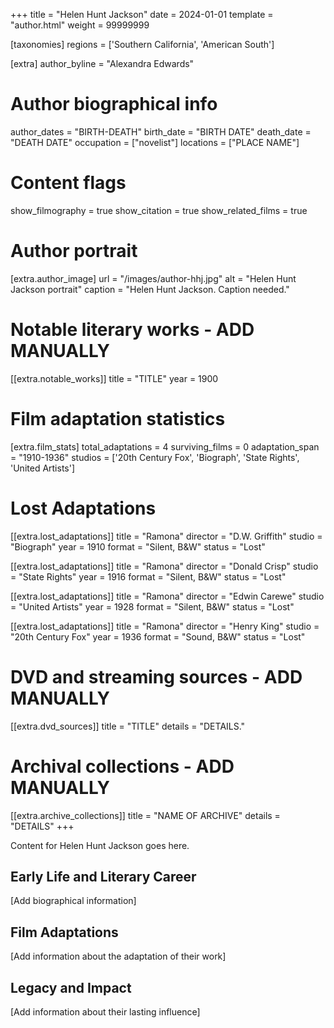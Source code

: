 +++
title = "Helen Hunt Jackson"
date = 2024-01-01
template = "author.html"
weight = 99999999

[taxonomies]
regions = ['Southern California', 'American South']

[extra]
author_byline = "Alexandra Edwards"

# Author biographical info
author_dates = "BIRTH-DEATH"
birth_date = "BIRTH DATE"
death_date = "DEATH DATE"
occupation = ["novelist"]
locations = ["PLACE NAME"]

# Content flags
show_filmography = true
show_citation = true
show_related_films = true

# Author portrait
[extra.author_image]
url = "/images/author-hhj.jpg"
alt = "Helen Hunt Jackson portrait"
caption = "Helen Hunt Jackson. Caption needed."

# Notable literary works - ADD MANUALLY
[[extra.notable_works]]
title = "TITLE"
year = 1900

# Film adaptation statistics
[extra.film_stats]
total_adaptations = 4
surviving_films = 0
adaptation_span = "1910-1936"
studios = ['20th Century Fox', 'Biograph', 'State Rights', 'United Artists']
# Lost Adaptations
[[extra.lost_adaptations]]
title = "Ramona"
director = "D.W. Griffith"
studio = "Biograph"
year = 1910
format = "Silent, B&W"
status = "Lost"

[[extra.lost_adaptations]]
title = "Ramona"
director = "Donald Crisp"
studio = "State Rights"
year = 1916
format = "Silent, B&W"
status = "Lost"

[[extra.lost_adaptations]]
title = "Ramona"
director = "Edwin Carewe"
studio = "United Artists"
year = 1928
format = "Silent, B&W"
status = "Lost"

[[extra.lost_adaptations]]
title = "Ramona"
director = "Henry King"
studio = "20th Century Fox"
year = 1936
format = "Sound, B&W"
status = "Lost"


# DVD and streaming sources - ADD MANUALLY
[[extra.dvd_sources]]
title = "TITLE"
details = "DETAILS."

# Archival collections - ADD MANUALLY
[[extra.archive_collections]]
title = "NAME OF ARCHIVE"
details = "DETAILS"
+++

Content for Helen Hunt Jackson goes here. 

## Early Life and Literary Career

[Add biographical information]

## Film Adaptations

[Add information about the adaptation of their work]

## Legacy and Impact

[Add information about their lasting influence]
